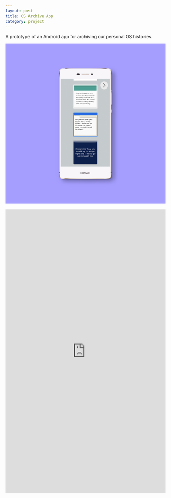 ```yaml
---
layout: post
title: OS Archive App
category: project
---
```


A prototype of an Android app for archiving our personal OS histories.

![](/assets/media/os_archive_app.png)

<div style="padding:177.41% 0 0 0;position:relative;"><iframe src="https://player.vimeo.com/video/189218001?h=f49508617a" style="position:absolute;top:0;left:0;width:100%;height:100%;" frameborder="0" allow="autoplay; fullscreen; picture-in-picture" allowfullscreen></iframe></div><script src="https://player.vimeo.com/api/player.js"></script>
